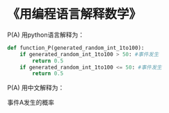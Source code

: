 # 《用编程语言解释数学》

P(A) 用python语言解释为：
```python
def function_P(generated_random_int_1to100):
    if generated_random_int_1to100 > 50: #事件发生
        return 0.5
    if generated_random_int_1to100 <= 50: #事件发生
        return 0.5
```
P(A) 用中文解释为：

事件A发生的概率
